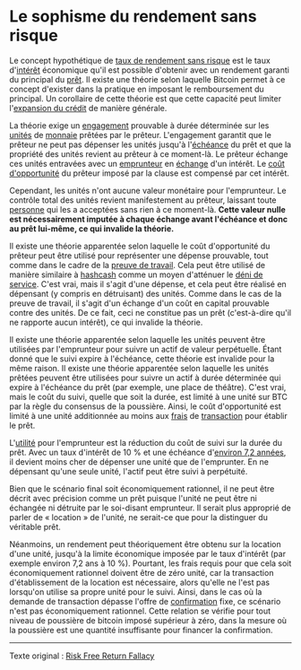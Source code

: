 Le sophisme du rendement sans risque
====================================

Le concept hypothétique de [taux de rendement sans risque](https://en.wikipedia.org/wiki/Risk-free_interest_rate) est le taux d'[intérêt](ch101-glossary.md#intérêt) économique qu'il est possible d'obtenir avec un rendement garanti du principal du [prêt](ch101-glossary.md#prêt). Il existe une théorie selon laquelle Bitcoin permet à ce concept d'exister dans la pratique en imposant le remboursement du principal. Un corollaire de cette théorie est que cette capacité peut limiter l'[expansion du crédit](ch046-credit-expansion-fallacy.md) de manière générale.

La théorie exige un [engagement](https://fr.wikipedia.org/wiki/Engagement) prouvable à durée déterminée sur les [unités](ch101-glossary.md#unité) de [monnaie](ch101-glossary.md#monnaie) prêtées par le prêteur. L'engagement garantit que le prêteur ne peut pas dépenser les unités jusqu'à l'[échéance](https://fr.wikipedia.org/wiki/%C3%89ch%C3%A9ance_(finance)) du prêt et que la propriété des unités revient au prêteur à ce moment-là. Le prêteur échange ces unités entravées avec un [emprunteur](ch101-glossary.md#emprunteur) en [échange](ch101-glossary.md#échange) d'un intérêt. Le [coût d'opportunité](https://fr.wikipedia.org/wiki/Co%C3%BBt_d%27opportunit%C3%A9) du prêteur imposé par la clause est compensé par cet intérêt.

Cependant, les unités n'ont aucune valeur monétaire pour l'emprunteur. Le contrôle total des unités revient manifestement au prêteur, laissant toute [personne](ch101-glossary.md#personne) qui les a acceptées sans rien à ce moment-là. **Cette valeur nulle est nécessairement imputée à chaque échange avant l'échéance et donc au prêt lui-même, ce qui invalide la théorie.**

Il existe une théorie apparentée selon laquelle le coût d'opportunité du prêteur peut être utilisé pour représenter une dépense prouvable, tout comme dans le cadre de la [preuve de travail](ch101-glossary.md#preuve-de-travail). Cela peut être utilisé de manière similaire à [hashcash](https://fr.wikipedia.org/wiki/Hashcash) comme un moyen d'atténuer le [déni de service](https://fr.wikipedia.org/wiki/Attaque_par_d%C3%A9ni_de_service). C'est vrai, mais il s'agit d'une dépense, et cela peut être réalisé en dépensant (y compris en détruisant) des unités. Comme dans le cas de la preuve de travail, il s'agit d'un échange d'un coût en capital prouvable contre des unités. De ce fait, ceci ne constitue pas un prêt (c'est-à-dire qu'il ne rapporte aucun intérêt), ce qui invalide la théorie.

Il existe une théorie apparentée selon laquelle les unités peuvent être utilisées par l'emprunteur pour suivre un actif de valeur perpétuelle. Étant donné que le suivi expire à l'échéance, cette théorie est invalide pour la même raison. Il existe une théorie apparentée selon laquelle les unités prêtées peuvent être utilisées pour suivre un actif à durée déterminée qui expire à l'échéance du prêt (par exemple, une place de théâtre). C'est vrai, mais le coût du suivi, quelle que soit la durée, est limité à une unité sur BTC par la règle du consensus de la poussière. Ainsi, le coût d'opportunité est limité à une unité additionnée au moins aux [frais](ch101-glossary.md#frais) de [transaction](ch101-glossary.md#transaction) pour établir le prêt.

L'[utilité](ch101-glossary.md#utilité) pour l'emprunteur est la réduction du coût de suivi sur la durée du prêt. Avec un taux d'intérêt de 10 % et une échéance d'[environ 7,2 années](https://fr.wikipedia.org/wiki/R%C3%A8gle_des_72), il devient moins cher de dépenser une unité que de l'emprunter. En ne dépensant qu'une seule unité, l'actif peut être suivi à perpétuité.

Bien que le scénario final soit économiquement rationnel, il ne peut être décrit avec précision comme un prêt puisque l'unité ne peut être ni échangée ni détruite par le soi-disant emprunteur. Il serait plus approprié de parler de « location » de l'unité, ne serait-ce que pour la distinguer du véritable prêt.

Néanmoins, un rendement peut théoriquement être obtenu sur la location d'une unité, jusqu'à la limite économique imposée par le taux d'intérêt (par exemple environ 7,2 ans à 10 %). Pourtant, les frais requis pour que cela soit économiquement rationnel doivent être de zéro unité, car la transaction d'établissement de la location est nécessaire, alors qu'elle ne l'est pas lorsqu'on utilise sa propre unité pour le suivi. Ainsi, dans le cas où la demande de transaction dépasse l'offre de [confirmation](ch101-glossary.md#confirmation) fixe, ce scénario n'est pas économiquement rationnel. Cette relation se vérifie pour tout niveau de poussière de bitcoin imposé supérieur à zéro, dans la mesure où la poussière est une quantité insuffisante pour financer la confirmation.

---

Texte original : [Risk Free Return Fallacy](https://github.com/libbitcoin/libbitcoin-system/wiki/Risk-Free-Return-Fallacy)